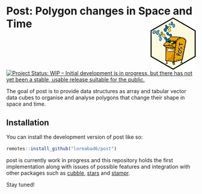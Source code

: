 
<!-- README.md is generated from README.Rmd. Please edit that file -->

# Post: Polygon changes in Space and Time <img src="man/figures/hexlogo.png" align="right" width="120" />

<!-- badges: start -->

[![Project Status: WIP – Initial development is in progress, but there
has not yet been a stable, usable release suitable for the
public.](https://www.repostatus.org/badges/latest/wip.svg)](https://www.repostatus.org/#wip)
<!-- badges: end -->

The goal of post is to provide data structures as array and tabular
vector data cubes to organise and analyse polygons that change their
shape in space and time.

## Installation

You can install the development version of post like so:

``` r
remotes::install_github("loreabad6/post")
```

post is currently work in progress and this repository holds the first
implementation along with issues of possible features and integration
with other packages such as
[cubble](https://huizezhang-sherry.github.io/cubble/),
[stars](https://r-spatial.github.io/stars/) and
[stampr](https://cran.r-project.org/web/packages/stampr/index.html).

Stay tuned!
